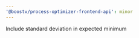 ```yaml
---
'@boostv/process-optimizer-frontend-api': minor
---
```


Include standard deviation in expected minimum
